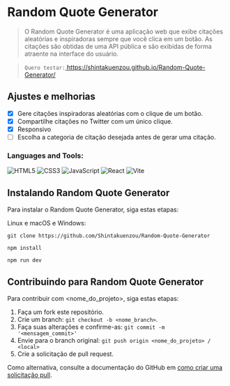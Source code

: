 # Random Quote Generator
>O Random Quote Generator é uma aplicação web que exibe citações aleatórias e inspiradoras sempre que você clica em um botão. As citações são obtidas de uma API pública e são exibidas de forma atraente na interface do usuário.

>``Quero testar:``[<a href="https://shintakuenzou.github.io/Random-Quote-Generator/" target="_blank"> https://shintakuenzou.github.io/Random-Quote-Generator/</a>](https://shintakuenzou.github.io/Random-Quote-Generator/)

## Ajustes e melhorias
- [x] Gere citações inspiradoras aleatórias com o clique de um botão.
- [x] Compartilhe citações no Twitter com um único clique.
- [X] Responsivo
- [ ] Escolha a categoria de citação desejada antes de gerar uma citação.

### Languages and Tools:
![HTML5](https://img.shields.io/badge/html5-%23E34F26.svg?style=for-the-badge&logo=html5&logoColor=white)
![CSS3](https://img.shields.io/badge/css3-%231572B6.svg?style=for-the-badge&logo=css3&logoColor=white)
![JavaScript](https://img.shields.io/badge/javascript-%23323330.svg?style=for-the-badge&logo=javascript&logoColor=%23F7DF1E)
![React](https://img.shields.io/badge/react-%2320232a.svg?style=for-the-badge&logo=react&logoColor=%2361DAFB)
![Vite](https://img.shields.io/badge/vite-%23646CFF.svg?style=for-the-badge&logo=vite&logoColor=white)

## Instalando Random Quote Generator
Para instalar o Random Quote Generator, siga estas etapas:

Linux e macOS e Windows:

```
git clone https://github.com/Shintakuenzou/Random-Quote-Generator
```
```
npm install
```
```
npm run dev
```

## Contribuindo para Random Quote Generator

Para contribuir com <nome_do_projeto>, siga estas etapas:

1. Faça um fork este repositório.
2. Crie um branch: `git checkout -b <nome_branch>`.
3. Faça suas alterações e confirme-as: `git commit -m '<mensagem_commit>'`
4. Envie para o branch original: `git push origin <nome_do_projeto> / <local>`
5. Crie a solicitação de pull request.

Como alternativa, consulte a documentação do GitHub em [como criar uma solicitação pull](https://help.github.com/en/github/collaborating-with-issues-and-pull-requests/creating-a-pull-request).
 
